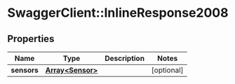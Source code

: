 # SwaggerClient::InlineResponse2008

## Properties
Name | Type | Description | Notes
------------ | ------------- | ------------- | -------------
**sensors** | [**Array&lt;Sensor&gt;**](Sensor.md) |  | [optional] 


